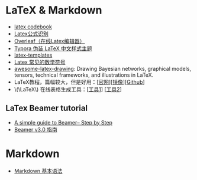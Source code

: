 # LaTeX & Markdown

- [latex codebook](https://github.com/xinychen/latex-cookbook)
- [Latex公式识别](https://www.simpletex.cn/ai/latex_ocr)
- [Overleaf（在线Latex编辑器）](https://www.overleaf.com/)
- [Typora 伪装 LaTeX 中文样式主题](https://github.com/Keldos-Li/typora-latex-theme)
- [latex-templates](https://github.com/hantang/latex-templates)
- [Latex 常见的数学符号](./symbols.pdf)
- [awesome-latex-drawing](https://github.com/xinychen/awesome-latex-drawing): Drawing Bayesian networks, graphical models, tensors, technical frameworks, and illustrations in LaTeX.
- LaTeX教程，篇幅较大，但是好用：\[[官网](https://ctan.org/tex-archive/info/lshort/chinese)\]\[[镜像](http://mirrors.cqu.edu.cn/CTAN/info/lshort/chinese/lshort-zh-cn.pdf)\]\[[Github](https://github.com/CTeX-org/lshort-zh-cn)\]
- \\(\LaTeX\\) 在线表格生成工具：\[[工具1](https://www.tablesgenerator.com/)\] \[[工具2](https://www.latex-tables.com/)\]

## LaTex Beamer tutorial
- [A simple guide to Beamer– Step by Step](https://latex-beamer.com/tutorials/)
- [Beamer v3.0 指南](http://static.latexstudio.net/wp-content/uploads/2014/12/beamer_guide-cnbyl00l.pdf)

# Markdown
- [Markdown 基本语法](https://markdown.com.cn/basic-syntax/)

